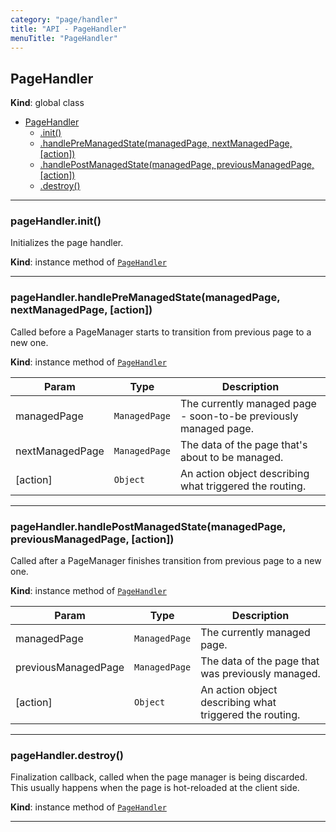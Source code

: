 ```yaml
---
category: "page/handler"
title: "API - PageHandler"
menuTitle: "PageHandler"
---
```


## PageHandler&nbsp;<a name="PageHandler" href="https://github.com/seznam/ima/blob/v17.12.0/packages/core/src/page/handler/PageHandler.js#L4" target="_blank"><span class="icon"><i class="fas fa-external-link-alt fa-xs"></i></span></a>
**Kind**: global class  

* [PageHandler](#PageHandler)
    * [.init()](#PageHandler+init)
    * [.handlePreManagedState(managedPage, nextManagedPage, [action])](#PageHandler+handlePreManagedState)
    * [.handlePostManagedState(managedPage, previousManagedPage, [action])](#PageHandler+handlePostManagedState)
    * [.destroy()](#PageHandler+destroy)


* * *

### pageHandler.init()&nbsp;<a name="PageHandler+init" href="https://github.com/seznam/ima/blob/v17.12.0/packages/core/src/page/handler/PageHandler.js#L8" target="_blank"><span class="icon"><i class="fas fa-external-link-alt fa-xs"></i></span></a>
Initializes the page handler.

**Kind**: instance method of [<code>PageHandler</code>](#PageHandler)  

* * *

### pageHandler.handlePreManagedState(managedPage, nextManagedPage, [action])&nbsp;<a name="PageHandler+handlePreManagedState" href="https://github.com/seznam/ima/blob/v17.12.0/packages/core/src/page/handler/PageHandler.js#L24" target="_blank"><span class="icon"><i class="fas fa-external-link-alt fa-xs"></i></span></a>
Called before a PageManager starts to transition from previous page to
a new one.

**Kind**: instance method of [<code>PageHandler</code>](#PageHandler)  

| Param | Type | Description |
| --- | --- | --- |
| managedPage | <code>ManagedPage</code> | The currently managed page - soon-to-be        previously managed page. |
| nextManagedPage | <code>ManagedPage</code> | The data of the page that's about to        be managed. |
| [action] | <code>Object</code> | An action object describing what triggered the routing. |


* * *

### pageHandler.handlePostManagedState(managedPage, previousManagedPage, [action])&nbsp;<a name="PageHandler+handlePostManagedState" href="https://github.com/seznam/ima/blob/v17.12.0/packages/core/src/page/handler/PageHandler.js#L39" target="_blank"><span class="icon"><i class="fas fa-external-link-alt fa-xs"></i></span></a>
Called after a PageManager finishes transition from previous page to
a new one.

**Kind**: instance method of [<code>PageHandler</code>](#PageHandler)  

| Param | Type | Description |
| --- | --- | --- |
| managedPage | <code>ManagedPage</code> | The currently managed page. |
| previousManagedPage | <code>ManagedPage</code> | The data of the page that was        previously managed. |
| [action] | <code>Object</code> | An action object describing what triggered the routing. |


* * *

### pageHandler.destroy()&nbsp;<a name="PageHandler+destroy" href="https://github.com/seznam/ima/blob/v17.12.0/packages/core/src/page/handler/PageHandler.js#L45" target="_blank"><span class="icon"><i class="fas fa-external-link-alt fa-xs"></i></span></a>
Finalization callback, called when the page manager is being discarded.
This usually happens when the page is hot-reloaded at the client side.

**Kind**: instance method of [<code>PageHandler</code>](#PageHandler)  

* * *

